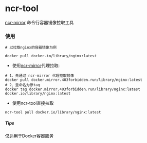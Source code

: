 # ncr-tool

[ncr-mirror](https://github.com/nekoimi/ncr-mirror) 命令行容器镜像拉取工具

### 使用

```shell
# 以拉取nginx的容器镜像为例

docker pull docker.io/library/nginx:latest
```

- 使用[ncr-mirror](https://github.com/nekoimi/ncr-mirror)代理拉取:

```shell
# 1、先通过 ncr-mirror 代理拉取镜像
docker pull docker.mirror.403forbidden.run/library/nginx:latest
# 2、重命名为原tag
docker tag docker.mirror.403forbidden.run/library/nginx:latest docker.io/library/nginx:latest
```

- 使用ncr-tool直接拉取

```shell
ncr-tool pull docker.io/library/nginx:latest
```

##### Tips

仅适用于Docker容器服务
